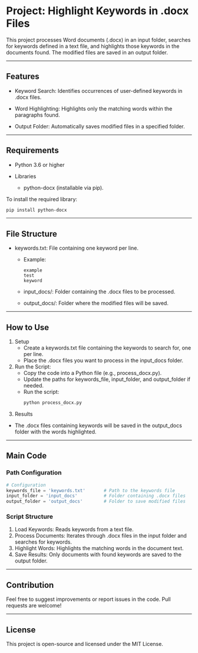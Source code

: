 # Project: Highlight Keywords in .docx Files

This project processes Word documents (.docx) in an input folder, searches for keywords defined in a text file, and highlights those keywords in the documents found. The modified files are saved in an output folder.

---

## Features

 * Keyword Search: Identifies occurrences of user-defined keywords in .docx files.

 * Word Highlighting: Highlights only the matching words within the paragraphs found.

 * Output Folder: Automatically saves modified files in a specified folder.
  
---

## Requirements
    
 * Python 3.6 or higher
    
 * Libraries
   * python-docx (installable via pip).

To install the required library:
```bash
pip install python-docx
```

---

## File Structure

 * keywords.txt: File containing one keyword per line.
    * Example:
        ```
        example
        test
        keyword
        ```

    * input_docs/: Folder containing the .docx files to be processed.
    * output_docs/: Folder where the modified files will be saved.

---

## How to Use

 1. Setup
      * Create a keywords.txt file containing the keywords to search for, one per line.
      * Place the .docx files you want to process in the input_docs folder.
 2. Run the Script:
      * Copy the code into a Python file (e.g., process_docx.py).
      * Update the paths for keywords_file, input_folder, and output_folder if needed.
      * Run the script:
        ```bash
        python process_docx.py
        ```
 3. Results
   * The .docx files containing keywords will be saved in the output_docs folder with the words highlighted.

---

## Main Code

### Path Configuration
```python
# Configuration
keywords_file = 'keywords.txt'       # Path to the keywords file
input_folder = 'input_docs'          # Folder containing .docx files
output_folder = 'output_docs'        # Folder to save modified files
```

### Script Structure
 1. Load Keywords: Reads keywords from a text file.
 2. Process Documents: Iterates through .docx files in the input folder and searches for keywords.
 3. Highlight Words: Highlights the matching words in the document text.
 4. Save Results: Only documents with found keywords are saved to the output folder.

---

## Contribution
Feel free to suggest improvements or report issues in the code. Pull requests are welcome!

---

## License

This project is open-source and licensed under the MIT License.